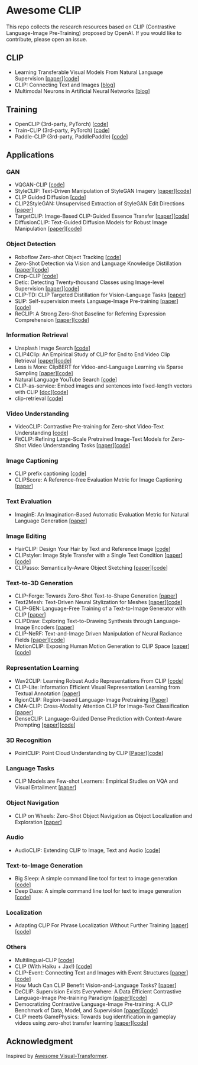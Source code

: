 # Awesome CLIP 
This repo collects the research resources based on CLIP (Contrastive Language-Image Pre-Training) proposed by OpenAI. If you would like to contribute, please open an issue.

## CLIP 
- Learning Transferable Visual Models From Natural Language Supervision [[paper](https://arxiv.org/abs/2103.00020)][[code](https://github.com/openai/CLIP)]
- CLIP: Connecting Text and Images [[blog](https://openai.com/blog/clip/)]
- Multimodal Neurons in Artificial Neural Networks [[blog](https://openai.com/blog/multimodal-neurons/)]

## Training
- OpenCLIP (3rd-party, PyTorch) [[code](https://github.com/mlfoundations/open_clip)]  
- Train-CLIP (3rd-party, PyTorch) [[code](https://github.com/Zasder3/train-CLIP)] 
- Paddle-CLIP (3rd-party, PaddlePaddle) [[code](https://github.com/Zasder3/train-CLIP)] 


## Applications

### GAN 
- VQGAN-CLIP [[code](https://github.com/nerdyrodent/VQGAN-CLIP)]
- StyleCLIP: Text-Driven Manipulation of StyleGAN Imagery [[paper](https://arxiv.org/abs/2103.17249)][[code](https://github.com/orpatashnik/StyleCLIP)]
- CLIP Guided Diffusion [[code](https://github.com/afiaka87/clip-guided-diffusion)] 
- CLIP2StyleGAN: Unsupervised Extraction of StyleGAN Edit Directions [[paper](https://arxiv.org/abs/2112.05219)]
- TargetCLIP: Image-Based CLIP-Guided Essence Transfer  [[paper](https://arxiv.org/abs/2110.12427)][[code](https://github.innominds.com/hila-chefer/TargetCLIP)]
- DiffusionCLIP: Text-Guided Diffusion Models for Robust Image Manipulation [[paper](https://arxiv.org/pdf/2110.02711.pdf)][[code](https://github.com/gwang-kim/DiffusionCLIP)]

### Object Detection
- Roboflow Zero-shot Object Tracking [[code](https://github.com/roboflow-ai/zero-shot-object-tracking)] 
- Zero-Shot Detection via Vision and Language Knowledge Distillation [[paper](https://arxiv.org/abs/2104.13921)][[code](https://github.com/tensorflow/tpu/tree/master/models/official/detection/projects/vild)]
- Crop-CLIP [[code](https://github.com/vijishmadhavan/Crop-CLIP)]
- Detic: Detecting Twenty-thousand Classes using Image-level Supervision [[paper](https://arxiv.org/abs/2201.02605)][[code](https://github.com/facebookresearch/Detic)] 
- CLIP-TD: CLIP Targeted Distillation for Vision-Language Tasks [[paper](https://arxiv.org/abs/2201.05729)]
- SLIP: Self-supervision meets Language-Image Pre-training [[paper](https://arxiv.org/abs/2112.12750)][[code](https://github.com/facebookresearch/SLIP)]
- ReCLIP: A Strong Zero-Shot Baseline for Referring Expression Comprehension [[paper](https://arxiv.org/pdf/2204.05991.pdf)][[code](https://github.com/allenai/reclip)]  

### Information Retrieval
- Unsplash Image Search [[code](https://github.com/haltakov/natural-language-image-search)]
- CLIP4Clip: An Empirical Study of CLIP for End to End Video Clip Retrieval [[paper](https://arxiv.org/abs/2104.08860)][[code](https://github.com/ArrowLuo/CLIP4Clip)]
- Less is More: ClipBERT for Video-and-Language Learning via Sparse Sampling [[paper](https://arxiv.org/abs/2102.06183)][[code](https://github.com/jayleicn/ClipBERT)]
- Natural Language YouTube Search [[code](https://github.com/haltakov/natural-language-youtube-search)]
- CLIP-as-service: Embed images and sentences into fixed-length vectors with CLIP [[doc](https://github.com/jina-ai/clip-as-service/tree/main/docs)][[code](https://github.com/jina-ai/clip-as-service)]
- clip-retrieval [[code](https://github.com/rom1504/clip-retrieval)]

### Video Understanding
- VideoCLIP: Contrastive Pre-training for Zero-shot Video-Text Understanding [[code](https://github.com/pytorch/fairseq/tree/main/examples/MMPT)]
- FitCLIP: Refining Large-Scale Pretrained Image-Text Models for Zero-Shot Video Understanding Tasks  [[paper](https://arxiv.org/pdf/2203.13371.pdf)][[code](https://github.com/bryant1410/fitclip)]

### Image Captioning
- CLIP prefix captioning [[code](https://github.com/rmokady/CLIP_prefix_caption)]
- CLIPScore: A Reference-free Evaluation Metric for Image Captioning [[paper](https://arxiv.org/abs/2104.08718)]

### Text Evaluation
- ImaginE: An Imagination-Based Automatic Evaluation Metric for Natural Language Generation [[paper](https://arxiv.org/abs/2106.05970)]

### Image Editing 
- HairCLIP: Design Your Hair by Text and Reference Image [[code](https://github.com/wty-ustc/HairCLIP)]
- CLIPstyler: Image Style Transfer with a Single Text Condition [[paper](https://arxiv.org/pdf/2112.00374.pdf)][[code](https://github.com/paper11667/CLIPstyler)]
- CLIPasso: Semantically-Aware Object Sketching [[paper](https://clipasso.github.io/clipasso/static/source/paper_CLIPasso_Semantically_Aware_Object_Sketching.pdf)][[code](https://clipasso.github.io/clipasso/)]

### Text-to-3D Generation
- CLIP-Forge: Towards Zero-Shot Text-to-Shape Generation [[paper](https://arxiv.org/pdf/2110.02624.pdf)]
- Text2Mesh: Text-Driven Neural Stylization for Meshes [[paper](https://arxiv.org/abs/2112.03221)][[code](https://github.com/threedle/text2mesh)]
- CLIP-GEN: Language-Free Training of a Text-to-Image Generator with CLIP [[paper](https://arxiv.org/pdf/2203.00386.pdf)]
- CLIPDraw: Exploring Text-to-Drawing Synthesis through Language-Image Encoders [[paper](https://arxiv.org/pdf/2106.14843.pdf)]
- CLIP-NeRF: Text-and-Image Driven Manipulation of Neural Radiance Fields [[paper](https://arxiv.org/pdf/2112.05139.pdf)][[code](https://github.com/cassiePython/CLIPNeRF)]
- MotionCLIP: Exposing Human Motion Generation to CLIP Space [[paper](https://arxiv.org/pdf/2203.08063.pdf)][[code](https://github.com/GuyTevet/MotionCLIP)]

### Representation Learning
- Wav2CLIP: Learning Robust Audio Representations From CLIP [[code](https://github.com/descriptinc/lyrebird-Wav2CLIP)]
- CLIP-Lite: Information Efficient Visual Representation Learning from Textual Annotation [[paper](https://arxiv.org/abs/2112.07133)]
- RgionCLIP: Region-based Language-Image Pretraining [[Paper](https://arxiv.org/pdf/2112.09106.pdf)]
- CMA-CLIP: Cross-Modality Attention CLIP for Image-Text Classification [[paper](https://arxiv.org/abs/2112.03562)]
- DenseCLIP: Language-Guided Dense Prediction with Context-Aware Prompting [[paper](https://arxiv.org/pdf/2112.01518.pdf)][[code](https://github.com/raoyongming/DenseCLIP)]

### 3D Recognition
- PointCLIP: Point Cloud Understanding by CLIP [[Paper](https://arxiv.org/pdf/2112.02413.pdf)][[code](https://github.com/zrrskywalker/pointclip)]

### Language Tasks
- CLIP Models are Few-shot Learners: Empirical Studies on VQA and Visual Entailment [[paper](https://arxiv.org/pdf/2203.07190v1.pdf)]

### Object Navigation
- CLIP on Wheels: Zero-Shot Object Navigation as Object Localization and Exploration [[paper](https://arxiv.org/pdf/2203.10421.pdf)]

### Audio
- AudioCLIP: Extending CLIP to Image, Text and Audio [[code](https://github.com/AndreyGuzhov/AudioCLIP)]

### Text-to-Image Generation
- Big Sleep: A simple command line tool for text to image generation [[code](https://github.com/lucidrains/big-sleep)]
- Deep Daze: A simple command line tool for text to image generation [[code](https://github.com/lucidrains/deep-daze)]

### Localization
- Adapting CLIP For Phrase Localization Without Further Training [[paper](https://arxiv.org/pdf/2204.03647.pdf)][[code](https://github.com/pals-ttic/adapting-CLIP)]


### Others
- Multilingual-CLIP [[code](https://github.com/FreddeFrallan/Multilingual-CLIP)]
- CLIP (With Haiku + Jax!) [[code](https://github.com/kingoflolz/CLIP_JAX)]
- CLIP-Event: Connecting Text and Images with Event Structures [[paper](https://arxiv.org/abs/2201.05078)][[code](https://github.com/limanling/clip-event)]
- How Much Can CLIP Benefit Vision-and-Language Tasks? [[paper](https://openreview.net/forum?id=zf_Ll3HZWgy)]
- DeCLIP: Supervision Exists Everywhere: A Data Efficient Contrastive Language-Image Pre-training Paradigm [[paper](https://arxiv.org/abs/2110.05208)][[code](https://github.com/Sense-GVT/DeCLIP)]
- Democratizing Contrastive Language-Image Pre-training: A CLIP Benchmark of Data, Model, and Supervision [[paper](https://arxiv.org/pdf/2203.05796v1.pdf)][[code](https://github.com/sense-gvt/declip)]
- CLIP meets GamePhysics: Towards bug identification in gameplay videos using zero-shot transfer learning [[paper](https://arxiv.org/pdf/2203.11096.pdf)][[code](https://asgaardlab.github.io/CLIPxGamePhysics/)]

## Acknowledgment
Inspired by [Awesome Visual-Transformer](https://github.com/dk-liang/Awesome-Visual-Transformer).  


